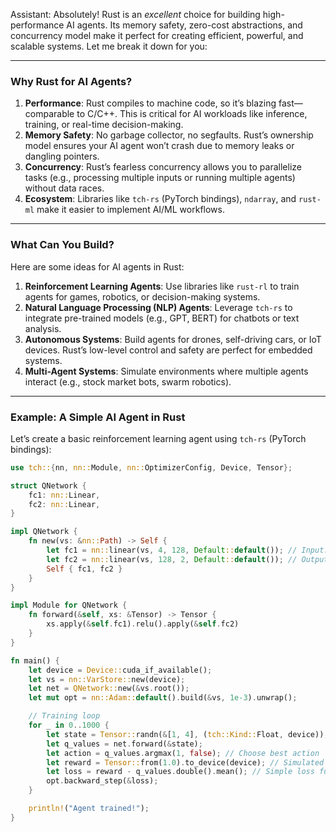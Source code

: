 Assistant: Absolutely! Rust is an *excellent* choice for building high-performance AI agents. Its memory safety, zero-cost abstractions, and concurrency model make it perfect for creating efficient, powerful, and scalable systems. Let me break it down for you:

---

### **Why Rust for AI Agents?**
1. **Performance**: Rust compiles to machine code, so it’s blazing fast—comparable to C/C++. This is critical for AI workloads like inference, training, or real-time decision-making.
2. **Memory Safety**: No garbage collector, no segfaults. Rust’s ownership model ensures your AI agent won’t crash due to memory leaks or dangling pointers.
3. **Concurrency**: Rust’s fearless concurrency allows you to parallelize tasks (e.g., processing multiple inputs or running multiple agents) without data races.
4. **Ecosystem**: Libraries like `tch-rs` (PyTorch bindings), `ndarray`, and `rust-ml` make it easier to implement AI/ML workflows.

---

### **What Can You Build?**
Here are some ideas for AI agents in Rust:
1. **Reinforcement Learning Agents**: Use libraries like `rust-rl` to train agents for games, robotics, or decision-making systems.
2. **Natural Language Processing (NLP) Agents**: Leverage `tch-rs` to integrate pre-trained models (e.g., GPT, BERT) for chatbots or text analysis.
3. **Autonomous Systems**: Build agents for drones, self-driving cars, or IoT devices. Rust’s low-level control and safety are perfect for embedded systems.
4. **Multi-Agent Systems**: Simulate environments where multiple agents interact (e.g., stock market bots, swarm robotics).

---

### **Example: A Simple AI Agent in Rust**
Let’s create a basic reinforcement learning agent using `tch-rs` (PyTorch bindings):

```rust
use tch::{nn, nn::Module, nn::OptimizerConfig, Device, Tensor};

struct QNetwork {
    fc1: nn::Linear,
    fc2: nn::Linear,
}

impl QNetwork {
    fn new(vs: &nn::Path) -> Self {
        let fc1 = nn::linear(vs, 4, 128, Default::default()); // Input: 4, Hidden: 128
        let fc2 = nn::linear(vs, 128, 2, Default::default()); // Output: 2 actions
        Self { fc1, fc2 }
    }
}

impl Module for QNetwork {
    fn forward(&self, xs: &Tensor) -> Tensor {
        xs.apply(&self.fc1).relu().apply(&self.fc2)
    }
}

fn main() {
    let device = Device::cuda_if_available();
    let vs = nn::VarStore::new(device);
    let net = QNetwork::new(&vs.root());
    let mut opt = nn::Adam::default().build(&vs, 1e-3).unwrap();

    // Training loop
    for _ in 0..1000 {
        let state = Tensor::randn(&[1, 4], (tch::Kind::Float, device)); // Random state
        let q_values = net.forward(&state);
        let action = q_values.argmax(1, false); // Choose best action
        let reward = Tensor::from(1.0).to_device(device); // Simulated reward
        let loss = reward - q_values.double().mean(); // Simple loss function
        opt.backward_step(&loss);
    }

    println!("Agent trained!");
}
```